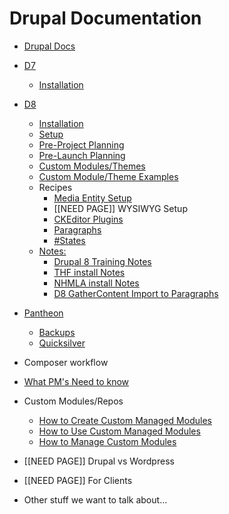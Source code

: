 Drupal Documentation
====================

* [Drupal Docs](../README.md)
* [D7](d7/README.md)
  * [Installation](d7/install.md)
* [D8](d8/README.md)
  * [Installation](d8/install.md)
  * [Setup](d8/setup.md)
  * [Pre-Project Planning](d8/pre-project.md)
  * [Pre-Launch Planning](d8/pre-launch.md)
  * [Custom Modules/Themes](d8/custom-modules.md)
  * [Custom Module/Theme Examples](d8/custom-module-examples.md)
  * Recipes
    * [Media Entity Setup](d8/media.md)
    * <span class="red">[[NEED PAGE]]</span> WYSIWYG Setup
    * [CKEditor Plugins](d8/recipes/ckeditor.md)
    * [Paragraphs](d8/recipes/paragraphs.md)
    * [#States](d8/recipes/states.md)
  * [Notes:](d8/notes.md)
    * [Drupal 8 Training Notes](d8/notes/d8-training.md)
    * [THF install Notes](d8/notes/thf_install_notes.md)
    * [NHMLA install Notes](d8/notes/nhmla_install_notes.md)
    * [D8 GatherContent Import to Paragraphs](d8/notes/d8_gathercontent_paragraphs.md)
* [Pantheon](pantheon/README.md)
  * [Backups](pantheon/backups.md)
  * [Quicksilver](pantheon/quicksilver.md)
* Composer workflow
* [What PM's Need to know](pms.md)
* Custom Modules/Repos
  * [How to Create Custom Managed Modules](create-custom-repos.md)
  * [How to Use Custom Managed Modules](use-custom-repos.md)
  * [How to Manage Custom Modules](manage-custom-repos.md)
* <span class="red">[[NEED PAGE]]</span> Drupal vs Wordpress
* <span class="red">[[NEED PAGE]]</span> For Clients

* Other stuff we want to talk about...
